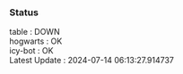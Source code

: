 ### Status


table : DOWN  
hogwarts : OK  
icy-bot : OK  
Latest Update : 2024-07-14 06:13:27.914737
